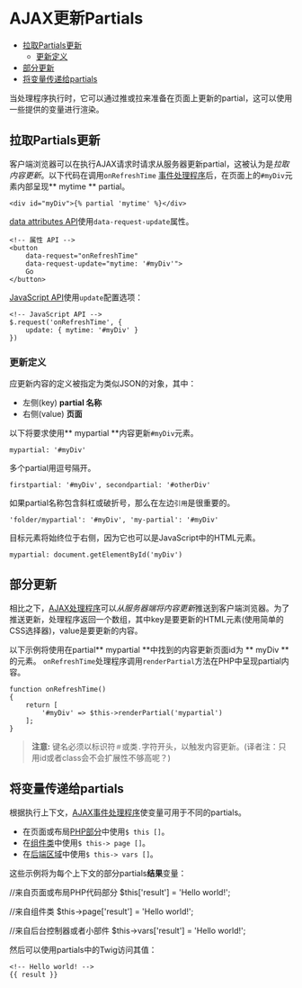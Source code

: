 # AJAX更新Partials

- [拉取Partials更新](#pulling-updates)
    - [更新定义](#update-definition)
- [部分更新](#pushing-updates)
- [将变量传递给partials](#passing-variables)

当处理程序执行时，它可以通过推或拉来准备在页面上更新的partial，这可以使用一些提供的变量进行渲染。

<a name="pulling-updates"></a>
## 拉取Partials更新

客户端浏览器可以在执行AJAX请求时请求从服务器更新partial，这被认为是*拉取内容更新*。以下代码在调用`onRefreshTime` [事件处理程序](../ajax/handlers)后，在页面上的`#myDiv`元素内部呈现** mytime ** partial。

    <div id="myDiv">{% partial 'mytime' %}</div>

[data attributes API](../ajax/attributes-api)使用`data-request-update`属性。

    <!-- 属性 API -->
    <button
        data-request="onRefreshTime"
        data-request-update="mytime: '#myDiv'">
        Go
    </button>

[JavaScript API](../ajax/javascript-api)使用`update`配置选项：

    <!-- JavaScript API -->
    $.request('onRefreshTime', {
        update: { mytime: '#myDiv' }
    })

<a name="update-definition"></a>
### 更新定义

应更新内容的定义被指定为类似JSON的对象，其中：

- 左侧(key) **partial 名称**
- 右侧(value) **页面**

以下将要求使用** mypartial **内容更新`#myDiv`元素。

    mypartial: '#myDiv'

多个partial用逗号隔开。

    firstpartial: '#myDiv', secondpartial: '#otherDiv'

如果partial名称包含斜杠或破折号，那么在左边`引用`是很重要的。

    'folder/mypartial': '#myDiv', 'my-partial': '#myDiv'

目标元素将始终位于右侧，因为它也可以是JavaScript中的HTML元素。

    mypartial: document.getElementById('myDiv')

<a name="pushing-updates"></a>
## 部分更新

相比之下，[AJAX处理程序](../ajax/handlers)可以*从服务器端将内容更新*推送到客户端浏览器。为了推送更新，处理程序返回一个数组，其中key是要更新的HTML元素(使用简单的CSS选择器)，value是要更新的内容。

以下示例将使用在partial** mypartial **中找到的内容更新页面id为 ** myDiv **的元素。 `onRefreshTime`处理程序调用`renderPartial`方法在PHP中呈现partial内容。

    function onRefreshTime()
    {
        return [
            '#myDiv' => $this->renderPartial('mypartial')
        ];
    }

> **注意:** 键名必须以标识符`＃`或类`.`字符开头，以触发内容更新。(译者注：只用id或者class会不会扩展性不够高呢？)

<a name="passing-variables"></a>
## 将变量传递给partials

根据执行上下文，[AJAX事件处理程序](../ajax/handlers)使变量可用于不同的partials。

- 在页面或布局[PHP部分](../cms/themes#php-section)中使用`$ this []`。
- 在[组件类](../plugin/components#ajax-handlers)中使用`$ this-> page []`。
- 在[后端区域](../backend/controllers-ajax＃ajax)中使用`$ this-> vars []`。

这些示例将为每个上下文的部分partials**结果**变量：

   //来自页面或布局PHP代码部分
    $this['result'] = 'Hello world!';

   //来自组件类
    $this->page['result'] = 'Hello world!';

   //来自后台控制器或者小部件
    $this->vars['result'] = 'Hello world!';

然后可以使用partials中的Twig访问其值：

    <!-- Hello world! -->
    {{ result }}
